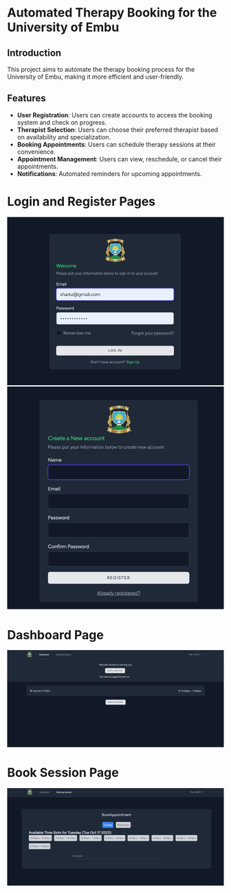 # Automated Therapy Booking for the University of Embu

## Introduction

This project aims to automate the therapy booking process for the University of Embu, making it more efficient and user-friendly.

## Features

- **User Registration**: Users can create accounts to access the booking system and check on progress.
- **Therapist Selection**: Users can choose their preferred therapist based on availability and specialization.
- **Booking Appointments**: Users can schedule therapy sessions at their convenience.
- **Appointment Management**: Users can view, reschedule, or cancel their appointments.
- **Notifications**: Automated reminders for upcoming appointments.

# Login and Register Pages

![Alt text](image.png)
![Alt text](image-1.png)

# Dashboard Page

![Alt text](image-2.png)

# Book Session Page

![Alt text](image-3.png)
